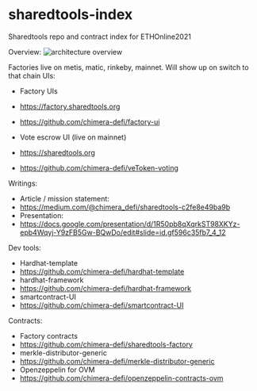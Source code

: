 # sharedtools-index
Sharedtools repo and contract index for ETHOnline2021

Overview: 
![architecture overview]("https://docs.google.com/drawings/d/e/2PACX-1vSMjh0Bq1_ZzI-yoaLpbgnLKl6k5F_I1jxHhxb6S2onzj_pXh1ZSuod_moq5jAKzrLWDr0kLMq0lChE/pub?w=1235&h=760")

Factories live on metis, matic, rinkeby, mainnet. Will show up on switch to that chain
UIs:
- Factory UIs
- https://factory.sharedtools.org
- https://github.com/chimera-defi/factory-ui

- Vote escrow UI (live on mainnet)
- https://sharedtools.org
- https://github.com/chimera-defi/veToken-voting


Writings:
- Article / mission statement:
- https://medium.com/@chimera_defi/sharedtools-c2fe8e49ba9b
- Presentation:
- https://docs.google.com/presentation/d/1R50pb8qXqrkST98XKYz-epb4Wqyj-Y9zFB5Gw-BQwDo/edit#slide=id.gf596c35fb7_4_12

Dev tools:
- Hardhat-template
- https://github.com/chimera-defi/hardhat-template
- hardhat-framework
- https://github.com/chimera-defi/hardhat-framework
- smartcontract-UI
- https://github.com/chimera-defi/smartcontract-UI

Contracts:
- Factory contracts
- https://github.com/chimera-defi/sharedtools-factory
- merkle-distributor-generic
- https://github.com/chimera-defi/merkle-distributor-generic
- Openzeppelin for OVM
- https://github.com/chimera-defi/openzeppelin-contracts-ovm



